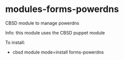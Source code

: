 # modules-forms-powerdns
CBSD module to manage powerdns

Info: this module uses the CBSD puppet module

To install:

  - cbsd module mode=install forms-powerdns

